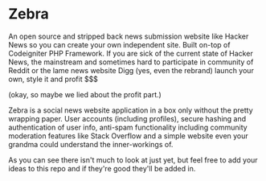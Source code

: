 Zebra
=====

An open source and stripped back news submission website like Hacker News so you can create your own independent site. Built on-top of Codeigniter PHP Framework. If you are sick of the current state of Hacker News, the mainstream and sometimes hard to participate in community of Reddit or the lame news website Digg (yes, even the rebrand) launch your own, style it and profit $$$

(okay, so maybe we lied about the profit part.)

Zebra is a social news website application in a box only without the pretty wrapping paper. User accounts (including profiles), secure hashing and authentication of user info, anti-spam functionality including community moderation features like Stack Overflow and a simple website even your grandma could understand the inner-workings of.

As you can see there isn't much to look at just yet, but feel free to add your ideas to this repo and if they're good they'll be added in.